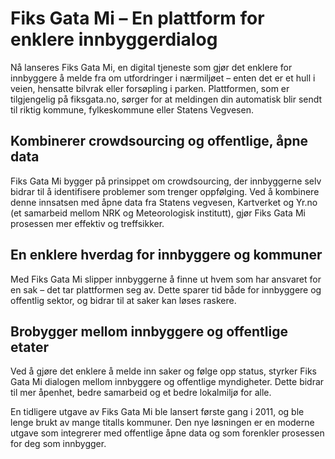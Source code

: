 # Fiks Gata Mi – En plattform for enklere innbyggerdialog
Nå lanseres Fiks Gata Mi, en digital tjeneste som gjør det enklere for innbyggere å melde fra om utfordringer i nærmiljøet – enten det er et hull i veien, hensatte bilvrak eller forsøpling i parken. Plattformen, som er tilgjengelig på fiksgata.no, sørger for at meldingen din automatisk blir sendt til riktig kommune, fylkeskommune eller Statens Vegvesen.

## Kombinerer crowdsourcing og offentlige, åpne data
Fiks Gata Mi bygger på prinsippet om crowdsourcing, der innbyggerne selv bidrar til å identifisere problemer som trenger oppfølging. Ved å kombinere denne innsatsen med åpne data fra Statens vegvesen, Kartverket og Yr.no (et samarbeid mellom NRK og Meteorologisk institutt), gjør Fiks Gata Mi prosessen mer effektiv og treffsikker.

## En enklere hverdag for innbyggere og kommuner
Med Fiks Gata Mi slipper innbyggerne å finne ut hvem som har ansvaret for en sak – det tar plattformen seg av. Dette sparer tid både for innbyggere og offentlig sektor, og bidrar til at saker kan løses raskere.

## Brobygger mellom innbyggere og offentlige etater
Ved å gjøre det enklere å melde inn saker og følge opp status, styrker Fiks Gata Mi dialogen mellom innbyggere og offentlige myndigheter. Dette bidrar til mer åpenhet, bedre samarbeid og et bedre lokalmiljø for alle.

En tidligere utgave av Fiks Gata Mi ble lansert første gang i 2011, og ble lenge brukt av mange titalls kommuner. Den nye løsningen er en moderne utgave som integrerer med offentlige åpne data og som forenkler prosessen for deg som innbygger.
